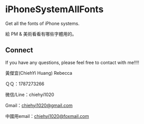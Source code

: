 # iPhoneSystemAllFonts

Get all the fonts of iPhone systems.

給 PM & 美術看看有哪些字體用的。


## Connect ##

If you have any questions, please feel free to contact with me!!!!

黃傑宜(ChiehYi Huang) Rebecca

ＱＱ：1787273266

微信/Line：chiehyi1020

Gmail：chiehyi1020@gmail.com

中國用email：chiehyi1020@foxmail.com

